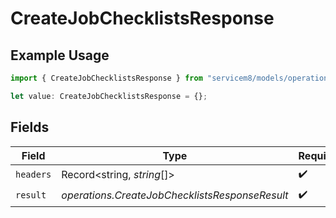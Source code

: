 # CreateJobChecklistsResponse

## Example Usage

```typescript
import { CreateJobChecklistsResponse } from "servicem8/models/operations";

let value: CreateJobChecklistsResponse = {};
```

## Fields

| Field                                          | Type                                           | Required                                       | Description                                    |
| ---------------------------------------------- | ---------------------------------------------- | ---------------------------------------------- | ---------------------------------------------- |
| `headers`                                      | Record<string, *string*[]>                     | :heavy_check_mark:                             | N/A                                            |
| `result`                                       | *operations.CreateJobChecklistsResponseResult* | :heavy_check_mark:                             | N/A                                            |